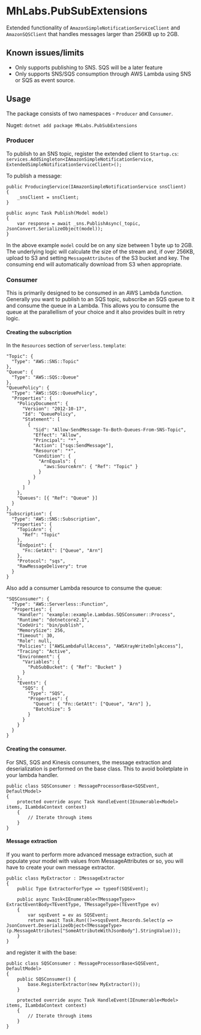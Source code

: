 # MhLabs.PubSubExtensions

Extended functionality of `AmazonSimpleNotificationServiceClient` and `AmazonSQSClient` that handles messages larger than 256KB up to 2GB.

## Known issues/limits
* Only supports publishing to SNS. SQS will be a later feature
* Only supports SNS/SQS consumption through AWS Lambda using SNS or SQS as event source.

## Usage
The package consists of two namespaces - `Producer` and `Consumer`.

Nuget: `dotnet add package MhLabs.PubSubExtensions`

### Producer
To publish to an SNS topic, register the extended client to `Startup.cs`:
`services.AddSingleton<IAmazonSimpleNotificationService, ExtendedSimpleNotificationServiceClient>();`

To publish a message:
```
public ProducingService(IAmazonSimpleNotificationService snsClient)
{
    _snsClient = snsClient;
}

public async Task Publish(Model model)
{            
    var response = await _sns.PublishAsync(_topic, JsonConvert.SerializeObject(model));
}
```

In the above example `model` could be on any size between 1 byte up to 2GB. The underlying logic will calculate the size of the stream and, if over 256KB, upload to S3 and setting `MessageAttributes` of the S3 bucket and key. The consuming end will automatically download from S3 when appropriate.

### Consumer
This is primarily designed to be consumed in an AWS Lambda function. Generally you want to publish to an SQS topic, subscribe an SQS queue to it and consume the queue in a Lambda. This allows you to consume the queue at the parallellism of your choice and it also provides built in retry logic.

#### Creating the subscription
In the `Resources` section of `serverless.template`:
```
"Topic": {
  "Type": "AWS::SNS::Topic"
},
"Queue": {
  "Type": "AWS::SQS::Queue"
},
"QueuePolicy": {
  "Type": "AWS::SQS::QueuePolicy",
  "Properties": {
    "PolicyDocument": {
      "Version": "2012-10-17",
      "Id": "QueuePolicy",
      "Statement": [
        {
          "Sid": "Allow-SendMessage-To-Both-Queues-From-SNS-Topic",
          "Effect": "Allow",
          "Principal": "*",
          "Action": ["sqs:SendMessage"],
          "Resource": "*",
          "Condition": {
            "ArnEquals": {
              "aws:SourceArn": { "Ref": "Topic" }
            }
          }
        }
      ]
    },
    "Queues": [{ "Ref": "Queue" }]
  }
},
"Subscription": {
  "Type": "AWS::SNS::Subscription",
  "Properties": {
    "TopicArn": {
      "Ref": "Topic"
    },
    "Endpoint": {
      "Fn::GetAtt": ["Queue", "Arn"]
    },
    "Protocol": "sqs",
    "RawMessageDelivery": true
  }
}
``` 
Also add a consumer Lambda resource to consume the queue:
```
"SQSConsumer": {
  "Type": "AWS::Serverless::Function",
  "Properties": {
    "Handler": "example::example.Lambdas.SQSConsumer::Process",
    "Runtime": "dotnetcore2.1",
    "CodeUri": "bin/publish",
    "MemorySize": 256,
    "Timeout": 30,
    "Role": null,
    "Policies": ["AWSLambdaFullAccess", "AWSXrayWriteOnlyAccess"],
    "Tracing": "Active",
    "Environment": {
      "Variables": {
        "PubSubBucket": { "Ref": "Bucket" }
      }
    },
    "Events": {
      "SQS": {
        "Type": "SQS",
        "Properties": {
          "Queue": { "Fn::GetAtt": ["Queue", "Arn"] },
          "BatchSize": 5
        }
      }
    }
  }
}
```

#### Creating the consumer. 

For SNS, SQS and Kinesis consumers, the message extraction and deserialization is performed on the base class. This to avoid boiletplate in your lambda handler. 
```
public class SQSConsumer : MessageProcessorBase<SQSEvent, DefaultModel>
{
    protected override async Task HandleEvent(IEnumerable<Model> items, ILambdaContext context)
    {
        // Iterate through items
    }
}
```

#### Message extraction
If you want to perform more advanced message extraction, such at populate your model with values from MessageAttributes or so, you will have to create your own message extractor.
```
public class MyExtractor : IMessageExtractor
{
    public Type ExtractorForType => typeof(SQSEvent);

    public async Task<IEnumerable<TMessageType>> ExtractEventBody<TEventType, TMessageType>(TEventType ev)
    {
        var sqsEvent = ev as SQSEvent;
        return await Task.Run(()=>sqsEvent.Records.Select(p => JsonConvert.DeserializeObject<TMessageType>(p.MessageAttributes["SomeAttributeWithJsonBody"].StringValue)));
    }
}
```

and register it with the base:

```
public class SQSConsumer : MessageProcessorBase<SQSEvent, DefaultModel>
{
    public SQSConsumer() {
        base.RegisterExtractor(new MyExtractor());
    }
    
    protected override async Task HandleEvent(IEnumerable<Model> items, ILambdaContext context)
    {
        // Iterate through items
    }
}
```
